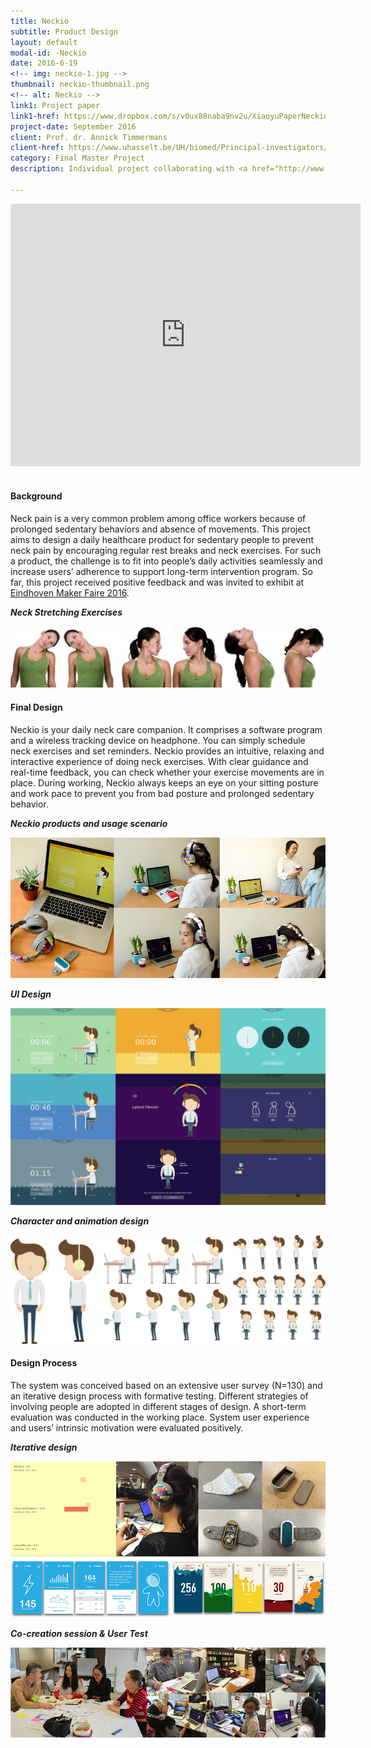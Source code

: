 ```yaml
---
title: Neckio
subtitle: Product Design
layout: default
modal-id: -Neckio
date: 2016-6-19
<!-- img: neckio-1.jpg -->
thumbnail: neckio-thumbnail.png
<!-- alt: Neckio -->
link1: Project paper
link1-href: https://www.dropbox.com/s/v0ux88naba9nv2u/XiaoyuPaperNeckio2016.pdf?dl=0
project-date: September 2016
client: Prof. dr. Annick Timmermans
client-href: https://www.uhasselt.be/UH/biomed/Principal-investigators/Annick-Timmermans.html
category: Final Master Project
description: Individual project collaborating with <a href="http://www.uhasselt.be/en" target="_blank">Hasselt University</a> which lasts 9 months from 2015 to 2016 at the  faculty of Industrial Design in <a href="https://www.tue.nl/" target="_blank">TU/Eindhoven</a> as my final master project.

---
```

<div class="videoWrapper">
	<iframe src="https://player.vimeo.com/video/173473109?title=0&byline=0&portrait=0" width="560" height="420" frameborder="0" webkitallowfullscreen mozallowfullscreen allowfullscreen></iframe>
</div>
<br>

#### Background
Neck pain is a very common problem among office workers because of prolonged sedentary behaviors and absence of movements. This project aims to design a daily healthcare product for sedentary people to prevent neck pain by encouraging regular rest breaks and neck exercises. For such a product, the challenge is to fit into people’s daily activities seamlessly and increase users’ adherence to support long-term intervention program. So far, this project received positive feedback and was invited to exhibit at <a href="http://www.eindhovenmakerfaire.nl/?lang=en" target="_blank">Eindhoven Maker Faire 2016</a>.
<p class="item-figure"><i><b>Neck Stretching Exercises</b></i></p>
<img src="img/portfolio/pic/neckio-exercise.png" class="img-responsive img-centered" alt="Neck Stretching Exercises">
<br>

#### Final Design
Neckio is your daily neck care companion. It comprises a software program and a wireless tracking device on headphone. You can simply schedule neck exercises and set reminders. Neckio provides an intuitive, relaxing and interactive experience of doing neck exercises. With clear guidance and real-time feedback, you can check whether your exercise movements are in place. During working,  Neckio always keeps an eye on your sitting posture and work pace to prevent you from bad posture and prolonged sedentary behavior.
<p class="item-figure"><i><b>Neckio products and usage scenario</b></i></p>
<img src="img/portfolio/pic/neckio-1.png" class="img-responsive img-centered" alt="Neckio products and usage scenario">
<p class="item-figure"><i><b>UI Design</b></i></p>
<img src="img/portfolio/pic/neckio-3.png" class="img-responsive img-centered" alt="UI Design">
<p class="item-figure"><i><b>Character and animation design</b></i></p>
<img src="img/portfolio/pic/neckio-2.png" class="img-responsive img-centered" alt="Character and animation design">
<br>

#### Design Process
The system was conceived based on an extensive user survey (N=130) and an iterative design process with formative testing. Different strategies of involving people are adopted in different stages of design. A short-term evaluation was conducted in the working place. System user experience and users’ intrinsic motivation were evaluated positively.

<p class="item-figure"><i><b>Iterative design</b></i></p>
<img src="img/portfolio/pic/neckio-prototype.png" class="img-responsive img-centered" alt="Neckio">

<p class="item-figure"><i><b>Co-creation session & User Test</b></i></p>
<img src="img/portfolio/pic/neckio-test.png" class="img-responsive img-centered" alt="Co-creation session & User Test">
